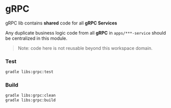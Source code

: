 # gRPC

gRPC lib contains **shared** code for all **gRPC Services**

Any duplicate business logic code from all **gRPC** in `apps/***-service` should be centralized in this module.

> Note: code here is not reusable beyond this workspace domain.

### Test

```bash
gradle libs:grpc:test
```

### Build

```bash
gradle libs:grpc:clean
gradle libs:grpc:build
```
